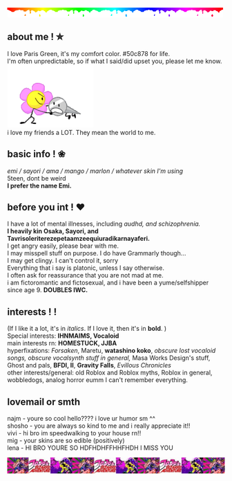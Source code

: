 ![](rainbow.gif)

## about me ! ✮

I love Paris Green, it's my comfort color. #50c878 for life.<br/>
I'm often unpredictable, so if what I said/did upset you, please let me know. ![](naily-bfdi.gif)<br/>
i love my friends a LOT. They mean the world to me.

## basic info ! ❀

*emi / sayori / ama / mango / marlon / whatever skin I'm using*<br/>
5teen, dont be weird<br/>
**I prefer the name Emi.**


## before you int ! ❤︎
I have a lot of mental illnesses, including *audhd, and schizophrenia.*<br/>
**I heavily kin Osaka, Sayori, and Tavrisoleriterezepetaamzeequiuradikarnayaferi.** <br/>
I get angry easily, please bear with me.<br/>
I may misspell stuff on purpose. I do have Grammarly though...<br/>
I may get clingy. I can't control it, sorry<br/>
Everything that i say is platonic, unless I say otherwise.<br/>
I often ask for reassurance that you are not mad at me.<br/>
i am fictoromantic and fictosexual, and i have been a yume/selfshipper since age 9. **DOUBLES IWC.**

## interests ! !
(If I like it a lot, it's in *italics*. If I love it, then it's in **bold**. )<br/>
Special interests: **IHNMAIMS, Vocaloid**<br/>
main interests rn: **HOMESTUCK, JJBA**<br/>
hyperfixations: *Forsaken*, Maretu, **watashino koko**, *obscure lost vocaloid songs, obscure vocalsynth stuff in general,* Masa Works Design's stuff, Ghost and pals, **BFDI, II**, **Gravity Falls**, *Evillous Chronicles*<br/>
other interests/general: old Roblox and Roblox myths, Roblox in general, wobbledogs, analog horror eumm I can't remember everything.

## lovemail or smth
najm - youre so cool hello???? i love ur humor sm ^^<br/>
shosho - you are always so kind to me and i really appreciate it!!<br/>
vivi - hi bro im speedwalking to your house rn!!<br/>
mig - your skins are so edible (positively)<br/>
lena - HI BRO YOURE SO HDFHDHFFHHFHDH I MISS YOU<br/>

![](tumblr_8ea59acfbb2a37b3b7e791b98e135199_372bc6d7_1280.png)



